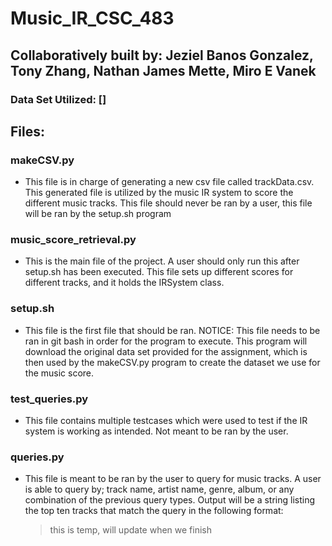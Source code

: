 # Music_IR_CSC_483
## Collaboratively built by: Jeziel Banos Gonzalez, Tony Zhang, Nathan James Mette, Miro E Vanek

### Data Set Utilized: [] 

## Files:

### makeCSV.py
- This file is in charge of generating a new csv file called trackData.csv. This generated
  file is utilized by the music IR system to score the different music tracks. This file should
  never be ran by a user, this file will be ran by the setup.sh program

### music_score_retrieval.py
- This is the main file of the project. A user should only run this after setup.sh has been executed. 
  This file sets up different scores for different tracks, and it holds the IRSystem class.

### setup.sh
- This file is the first file that should be ran. NOTICE: This file needs to be ran in git bash in order for 
  the program to execute. This program will download the original data set provided for the assignment, which
  is then used by the makeCSV.py program to create the dataset we use for the music score.

### test_queries.py
- This file contains multiple testcases which were used to test if the IR system is working as intended. 
  Not meant to be ran by the user.

### queries.py
- This file is meant to be ran by the user to query for music tracks. A user is able to query by;
  track name, artist name, genre, album, or any combination of the previous query types. Output will be
  a string listing the top ten tracks that match the query in the following format:
  > this is temp, will update when we finish

